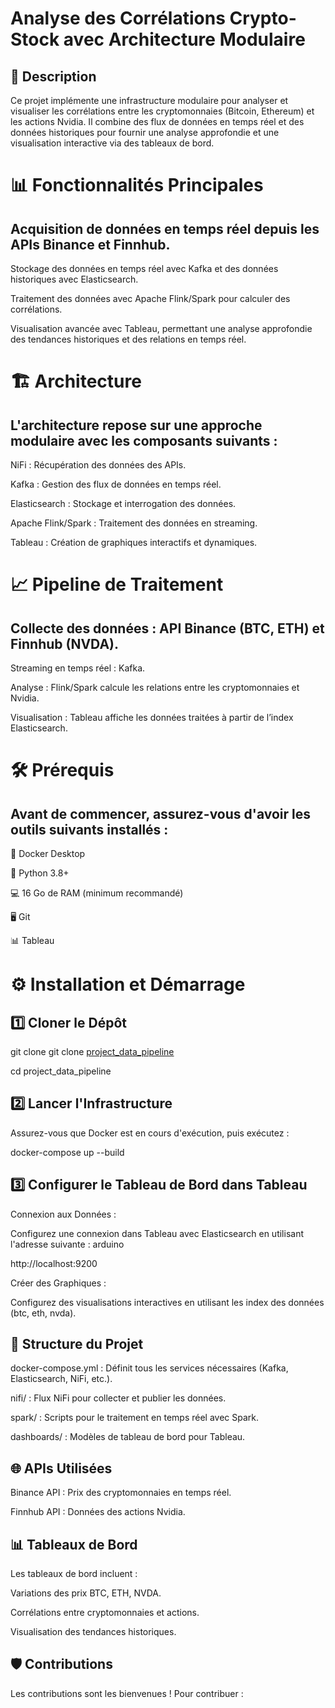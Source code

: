 # Analyse des Corrélations Crypto-Stock avec Architecture Modulaire

## 🚀 Description


Ce projet implémente une infrastructure modulaire pour analyser et visualiser les corrélations entre les cryptomonnaies (Bitcoin, Ethereum) et les actions Nvidia. Il combine des flux de données en temps réel et des données historiques pour fournir une analyse approfondie et une visualisation interactive via des tableaux de bord.


# 📊 Fonctionnalités Principales

## Acquisition de données en temps réel depuis les APIs Binance et Finnhub.

Stockage des données en temps réel avec Kafka et des données historiques avec Elasticsearch.

Traitement des données avec Apache Flink/Spark pour calculer des corrélations.

Visualisation avancée avec Tableau, permettant une analyse approfondie des tendances historiques et des relations en temps réel.


# 🏗 Architecture

## L'architecture repose sur une approche modulaire avec les composants suivants :

NiFi : Récupération des données des APIs.

Kafka : Gestion des flux de données en temps réel.

Elasticsearch : Stockage et interrogation des données.

Apache Flink/Spark : Traitement des données en streaming.

Tableau : Création de graphiques interactifs et dynamiques.

# 📈 Pipeline de Traitement

## Collecte des données : API Binance (BTC, ETH) et Finnhub (NVDA).

Streaming en temps réel : Kafka.

Analyse : Flink/Spark calcule les relations entre les cryptomonnaies et Nvidia.

Visualisation : Tableau affiche les données traitées à partir de l’index Elasticsearch.


# 🛠 Prérequis

## Avant de commencer, assurez-vous d'avoir les outils suivants installés :

🐳 Docker Desktop

🐍 Python 3.8+

💻 16 Go de RAM (minimum recommandé)

🖥️ Git

📊 Tableau




# ⚙️ Installation et Démarrage
## 1️⃣ Cloner le Dépôt

git clone git clone [project_data_pipeline](https://github.com/Cherkani/project_data_pipeline.git)

cd project_data_pipeline

## 2️⃣ Lancer l'Infrastructure

Assurez-vous que Docker est en cours d'exécution, puis exécutez :

docker-compose up --build

## 3️⃣ Configurer le Tableau de Bord dans Tableau

Connexion aux Données :

Configurez une connexion dans Tableau avec Elasticsearch en utilisant l'adresse suivante :
arduino

http://localhost:9200

Créer des Graphiques :

Configurez des visualisations interactives en utilisant les index des données (btc, eth, nvda).

## 📄 Structure du Projet

docker-compose.yml : Définit tous les services nécessaires (Kafka, Elasticsearch, NiFi, etc.).

nifi/ : Flux NiFi pour collecter et publier les données.

spark/ : Scripts pour le traitement en temps réel avec Spark.

dashboards/ : Modèles de tableau de bord pour Tableau.

## 🌐 APIs Utilisées

Binance API : Prix des cryptomonnaies en temps réel.

Finnhub API : Données des actions Nvidia.

## 📊 Tableaux de Bord

Les tableaux de bord incluent :

Variations des prix BTC, ETH, NVDA.

Corrélations entre cryptomonnaies et actions.

Visualisation des tendances historiques.

## 🛡 Contributions

Les contributions sont les bienvenues ! Pour contribuer :


